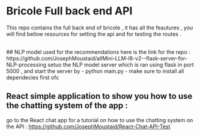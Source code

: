 # Bricole Full back end API
<p> This repo contains the full back end of bricole , it has all the feautures , you will find bellow resources for setting the api and for testing the routes . </p>
</br>
## NLP model used for the recommendations 
<bold>here is the link for the repo : https://github.com/JosephMoustaid/allMini-LLM-l6-v2--flask-server-for-NLP-processing </bold>
setuo the NLP model server which is ran using flask in port 5000 , and start the server by 
- python main.py 
- make sure to install all dependecies first ofc

## React simple application to show you how to use the chatting system of the app : 
go to the React chat app for a tutorial on how to use the chatting system on the API : https://github.com/JosephMoustaid/React-Chat-API-Test
